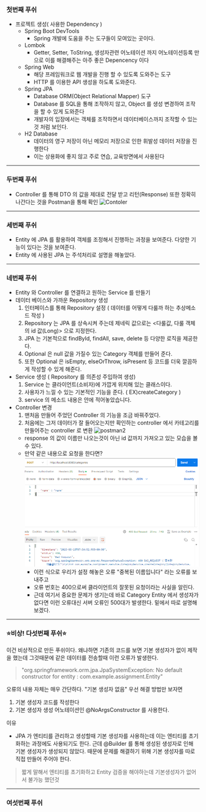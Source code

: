 ### 첫번째 푸쉬
- 프로젝트 생성( 사용한 Dependency )
  - Spring Boot DevTools
    - Spring 개발에 도움을 주는 도구들이 모여있는 곳이다.
  - Lombok
    - Getter, Setter, ToString, 생성자관련 어노테이션 까지 어노테이션등록 만으로 이를 해결해주는 아주 좋은 Depencency 이다
  - Spring Web
    - 해당 프레임워크로 웹 개발을 진행 할 수 있도록 도와주는 도구
    - HTTP 를 이용한 API 생성을 하도록 도와준다.
  - Spring JPA
    - Database ORM(Object Relational Mapper) 도구
    - Database 를 SQL을 통해 조작하지 않고, Object 를 생성 변경하여 조작을 할 수 있게 도와준다
    - 개발자의 입장에서는 객체를 조작하면서 데이터베이스까지 조작할 수 있는 것 처럼 보인다.
  - H2 Database
    - 데이터의 영구 저장이 아닌 메모리 저장으로 인한 휘발성 데이터 저장을 진행한다
    - 이는 상용화에 좋지 않고 주로 연습, 교육방면에서 사용된다

---
### 두번째 푸쉬
-  Controller 를 통해 DTO 의 값을 제대로 전달 받고 리턴(Response) 또한 정확히 나간다는 것을 Postman을 통해 확인
![Contoler](https://github.com/Tedeeeee/CouchCodong-Assignment/assets/118357403/dde65305-4d3f-49ce-8109-6ffe5729b0dd)


--- 
### 세번째 푸쉬
- Entity 에 JPA 를 활용하여 객체를 조정해서 진행하는 과정을 보여준다. 다양한 기능이 있다는 것을 보여준다.
- Entity 에 사용된 JPA 는 주석처리로 설명을 해놓았다.

---
### 네번째 푸쉬
- Entity 와 Controller 를 연결하고 원하는 Service 를 만들기
- 데이터 베이스와 가까운 Repository 생성
  1. 인터페이스를 통해 Repository 설정 ( 데이터를 어떻게 다룰까 하는 추상메소드 작성 )
  2. Repository 는 JPA 를 상속시켜 주는데 제네릭 값으로는 <다룰값, 다룰 객체의 id 값(Long)> 으로 지정한다.
  3. JPA 는 기본적으로 findById, findAll, save, delete 등 다양한 로직을 제공한다.
  4. Optional 은 null 값을 가질수 있는 Category 객체를 만들어 준다.
  5. 또한 Optional 은 isEmpty, elseOrThrow, isPresent 등 코드를 더욱 깔끔하게 작성할 수 있게 해준다.
- Service 생성 ( Repository 를 의존성 주입하여 생성)
  1. Service 는 클라이언트(소비자)에 가깝게 위치해 있는 클래스이다.
  2. 사용자가 느낄 수 있는 기본적인 기능을 준다. ( EX)createCategory )
  3. service 의 메소드 내용은 안에 적어놓았습니다.
- Controller 변경
  1. 맨처음 만들어 주었던 Controller 의 기능을 조금 바꿔주었다.
  2. 처음에는 그저 데이터가 잘 들어오는지만 확인하는 controller 에서 카테고리를 만들어주는 controller 로 변환
 ![postman2](https://github.com/Tedeeeee/CouchCodong-Assignment/assets/118357403/c7c8de8b-edbb-43be-a1f6-4357cd9c4bdc)
  - response 의 값이 이름만 나오는것이 아닌 id 값까지 가져오고 있는 모습을 볼수 있다.
  - 만약 같은 내용으로 요청을 한다면?
    ![img_1.png](img_1.png)
    - 이런 식으로 우리가 설정 해놓은 오류 "중복된 이름입니다" 라는 오류를 보내주고 
    - 오류 번호는 400으로써 클라이언트의 잘못된 요청이라는 사실을 알린다. 
    - 근데 여기서 중요한 문제가 생기는데 바로 Category Entity 에서 생성자가 없다면 이런 오류대신 서버 오류인 500대가 발생한다. 밑에서 따로 설명해보겠다.

---
### ⭐비상! 다섯번째 푸쉬⭐
이건 비상적으로 만든 푸쉬이다. 왜냐하면 기존의 코드를 보면 기본 생성자가 없이 제작을 했는데 그것때문에 같은 데이터를 전송할때 이런 오류가 발생한다. 
> "org.springframework.orm.jpa.JpaSystemException: No default constructor for entity : com.example.assignment.Entity"

오류의 내용 자체는 매우 간단하다. "기본 생성자 없음" 우선 해결 방법만 보자면 
1. 기본 생성자 코드를 작성한다
2. 기본 생성자 생성 어노테이션인 @NoArgsConstructor 를 사용한다.

이유
- JPA 가 엔티티를 관리하고 생성할때 기본 생성자를 사용하는데 이는 엔티티를 초기화하는 과정에도 사용되기도 한다. 근데 @Builder 를 통해 생성된 생성자로 인해 기본 생성자가 생성되지 않았다. 때문에 문제를 해결하기 위해 기본 생성자를 따로 직접 만들어 주어야 한다.
> 짧게 말해서 엔티티를 초기화하고 Entity 검증을 해야하는데 기본생성자가 없어서 불가능 했던것

---
### 여섯번째 푸쉬
  
  




    



